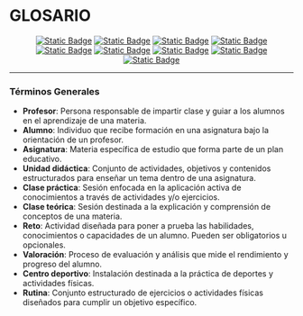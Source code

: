# **GLOSARIO**  

<div align=center>

[![Static Badge](https://img.shields.io/badge/Inicio-e54d4c?style=flat-square&logo=kasasmart&logoColor=FFFFFF)](/README.md) [![Static Badge](https://img.shields.io/badge/Glosario-e54d4c?style=flat-square&logo=gitbook&logoColor=FFFFFF)](Documentos/Glosario/Glosario.md) [![Static Badge](https://img.shields.io/badge/Modelo%20del%20Dominio-e54d4c?style=flat-square&logo=stackshare&logoColor=FFFFFF)](/MdD/README.md) [![Static Badge](https://img.shields.io/badge/Actores-e54d4c?style=flat-square&logo=stackshare&logoColor=FFFFFF)](/Documentos/Actores/Actores.md) [![Static Badge](https://img.shields.io/badge/Casos%20de%20Uso-e54d4c?style=flat-square&logo=stackshare&logoColor=FFFFFF)](/Documentos/CasosUso/README.md) [![Static Badge](https://img.shields.io/badge/Diagramas%20de%20Contexto-e54d4c?style=flat-square&logo=stackshare&logoColor=FFFFFF)](/Documentos/DiagramasDeContexto/README.md) [![Static Badge](https://img.shields.io/badge/CdU%20Detallados-e54d4c?style=flat-square&logo=stackshare&logoColor=FFFFFF)](/Documentos/DetallarCasosDeUso/README.md) [![Static Badge](https://img.shields.io/badge/Prototipado-e54d4c?style=flat-square&logo=stackshare&logoColor=FFFFFF)](/Documentos/MockUp/PrototipoCdU.md) [![Static Badge](https://img.shields.io/badge/Mockup-e54d4c?style=flat-square&logo=quicklook&logoColor=FFFFFF)](Documentos/MockUp/Mockup.pdf) 

</div>

---

### **Términos Generales**
- **Profesor**: Persona responsable de impartir clase y guiar a los alumnos en el aprendizaje de una materia.  
- **Alumno**: Individuo que recibe formación en una asignatura bajo la orientación de un profesor.  
- **Asignatura**: Materia específica de estudio que forma parte de un plan educativo.  
- **Unidad didáctica**: Conjunto de actividades, objetivos y contenidos estructurados para enseñar un tema dentro de una asignatura.  
- **Clase práctica**: Sesión enfocada en la aplicación activa de conocimientos a través de actividades y/o ejercicios.  
- **Clase teórica**: Sesión destinada a la explicación y comprensión de conceptos de una materia.  
- **Reto**: Actividad diseñada para poner a prueba las habilidades, conocimientos o capacidades de un alumno. Pueden ser obligatorios u opcionales.  
- **Valoración**: Proceso de evaluación y análisis que mide el rendimiento y progreso del alumno.  
- **Centro deportivo**: Instalación destinada a la práctica de deportes y actividades físicas.  
- **Rutina**: Conjunto estructurado de ejercicios o actividades físicas diseñados para cumplir un objetivo específico.  
